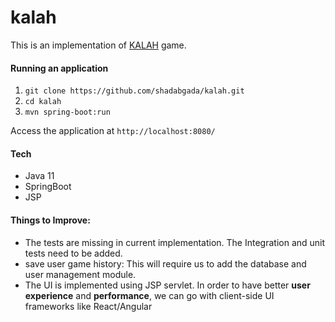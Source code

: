 # kalah

This is an implementation of [KALAH](https://en.wikipedia.org/wiki/Kalah) game.
#### Running an application

1. `git clone https://github.com/shadabgada/kalah.git`
2. `cd kalah`
3. `mvn spring-boot:run`

Access the application at `http://localhost:8080/`
#### Tech
- Java 11
- SpringBoot
- JSP

#### Things to Improve:
- The tests are missing in current implementation. The Integration and unit tests need to be added.
- save user game history: This will require us to add the database and user management module.
- The UI is implemented using JSP servlet. In order to have better **user experience** and **performance**, we can go with client-side UI frameworks like React/Angular